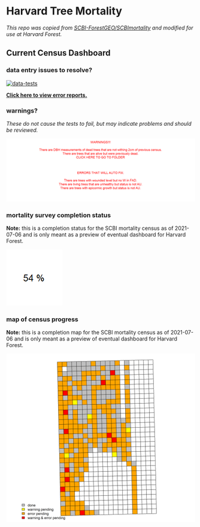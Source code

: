 # Harvard Tree Mortality 
  
*This repo was copied from [SCBI-ForestGEO/SCBImortality](https://github.com/SCBI-ForestGEO/SCBImortality) and modified for use at Harvard Forest.*

## Current Census Dashboard

### data entry issues to resolve?
[![data-tests](https://github.com/SCBI-ForestGEO/HarvardMortality/workflows/data-tests/badge.svg)](https://github.com/SCBI-ForestGEO/HarvardMortality/tree/main/testthat/reports)

**[Click here to view error reports.](https://github.com/SCBI-ForestGEO/HarvardMortality/tree/main/testthat/reports/)**

### warnings? 
*These do not cause the tests to fail, but may indicate problems and should be reviewed.*


[![There_is_no_warnings_:-)](https://raw.githubusercontent.com/SCBI-ForestGEO/HarvardMortality/main/testthat/reports/warnings.png)](https://github.com/SCBI-ForestGEO/HarvardMortality/tree/main/testthat/reports/warnings)


### mortality survey completion status

**Note:** this is a completion status for the SCBI mortality census as of 2021-07-06 and is only meant as a preview of eventual dashboard for Harvard Forest. 

![percent_completion](https://raw.githubusercontent.com/SCBI-ForestGEO/SCBImortality/main/testthat/reports/percent_completion.png)

### map of census progress

**Note:** this is a completion map for the SCBI mortality census as of 2021-07-06 and is only meant as a preview of eventual dashboard for Harvard Forest. 

![map_of_completion](https://raw.githubusercontent.com/SCBI-ForestGEO/SCBImortality/main/testthat/reports/map_of_error_and_warnings.png) 


